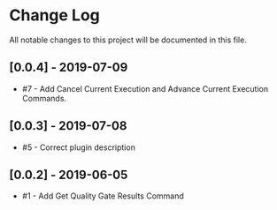 # Change Log

All notable changes to this project will be documented in this file. 

## [0.0.4] - 2019-07-09

* #7 - Add Cancel Current Execution and Advance Current Execution Commands.

## [0.0.3] - 2019-07-08

* #5 - Correct plugin description

## [0.0.2] - 2019-06-05

* #1 - Add Get Quality Gate Results Command
